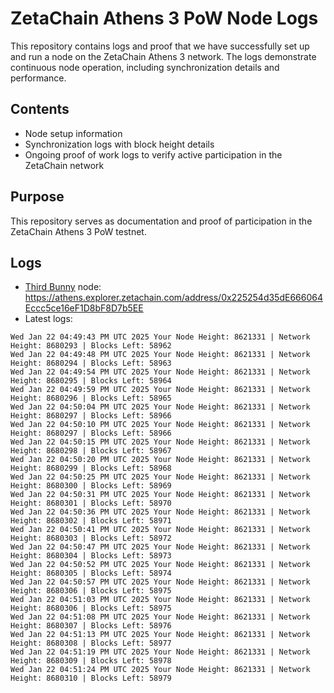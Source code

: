 # ZetaChain Athens 3 PoW Node Logs
This repository contains logs and proof that we have successfully set up and run a node on the ZetaChain Athens 3 network. The logs demonstrate continuous node operation, including synchronization details and performance.

## Contents
- Node setup information
- Synchronization logs with block height details
- Ongoing proof of work logs to verify active participation in the ZetaChain network

## Purpose
This repository serves as documentation and proof of participation in the ZetaChain Athens 3 PoW testnet.

## Logs

- [Third Bunny](https://thirdbunny.xyz/) node: https://athens.explorer.zetachain.com/address/0x225254d35dE666064Eccc5ce16eF1D8bF8D7b5EE
- Latest logs:
```
Wed Jan 22 04:49:43 PM UTC 2025 Your Node Height: 8621331 | Network Height: 8680293 | Blocks Left: 58962
Wed Jan 22 04:49:48 PM UTC 2025 Your Node Height: 8621331 | Network Height: 8680294 | Blocks Left: 58963
Wed Jan 22 04:49:54 PM UTC 2025 Your Node Height: 8621331 | Network Height: 8680295 | Blocks Left: 58964
Wed Jan 22 04:49:59 PM UTC 2025 Your Node Height: 8621331 | Network Height: 8680296 | Blocks Left: 58965
Wed Jan 22 04:50:04 PM UTC 2025 Your Node Height: 8621331 | Network Height: 8680297 | Blocks Left: 58966
Wed Jan 22 04:50:10 PM UTC 2025 Your Node Height: 8621331 | Network Height: 8680297 | Blocks Left: 58966
Wed Jan 22 04:50:15 PM UTC 2025 Your Node Height: 8621331 | Network Height: 8680298 | Blocks Left: 58967
Wed Jan 22 04:50:20 PM UTC 2025 Your Node Height: 8621331 | Network Height: 8680299 | Blocks Left: 58968
Wed Jan 22 04:50:25 PM UTC 2025 Your Node Height: 8621331 | Network Height: 8680300 | Blocks Left: 58969
Wed Jan 22 04:50:31 PM UTC 2025 Your Node Height: 8621331 | Network Height: 8680301 | Blocks Left: 58970
Wed Jan 22 04:50:36 PM UTC 2025 Your Node Height: 8621331 | Network Height: 8680302 | Blocks Left: 58971
Wed Jan 22 04:50:41 PM UTC 2025 Your Node Height: 8621331 | Network Height: 8680303 | Blocks Left: 58972
Wed Jan 22 04:50:47 PM UTC 2025 Your Node Height: 8621331 | Network Height: 8680304 | Blocks Left: 58973
Wed Jan 22 04:50:52 PM UTC 2025 Your Node Height: 8621331 | Network Height: 8680305 | Blocks Left: 58974
Wed Jan 22 04:50:57 PM UTC 2025 Your Node Height: 8621331 | Network Height: 8680306 | Blocks Left: 58975
Wed Jan 22 04:51:03 PM UTC 2025 Your Node Height: 8621331 | Network Height: 8680306 | Blocks Left: 58975
Wed Jan 22 04:51:08 PM UTC 2025 Your Node Height: 8621331 | Network Height: 8680307 | Blocks Left: 58976
Wed Jan 22 04:51:13 PM UTC 2025 Your Node Height: 8621331 | Network Height: 8680308 | Blocks Left: 58977
Wed Jan 22 04:51:19 PM UTC 2025 Your Node Height: 8621331 | Network Height: 8680309 | Blocks Left: 58978
Wed Jan 22 04:51:24 PM UTC 2025 Your Node Height: 8621331 | Network Height: 8680310 | Blocks Left: 58979
```
